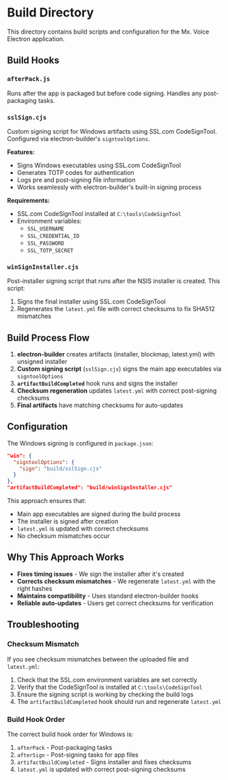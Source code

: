 # Build Directory

This directory contains build scripts and configuration for the Mx. Voice Electron application.

## Build Hooks

### `afterPack.js`
Runs after the app is packaged but before code signing. Handles any post-packaging tasks.

### `sslSign.cjs`
Custom signing script for Windows artifacts using SSL.com CodeSignTool. Configured via electron-builder's `signtoolOptions`.

**Features:**
- Signs Windows executables using SSL.com CodeSignTool
- Generates TOTP codes for authentication
- Logs pre and post-signing file information
- Works seamlessly with electron-builder's built-in signing process

**Requirements:**
- SSL.com CodeSignTool installed at `C:\tools\CodeSignTool`
- Environment variables:
  - `SSL_USERNAME`
  - `SSL_CREDENTIAL_ID`
  - `SSL_PASSWORD`
  - `SSL_TOTP_SECRET`

### `winSignInstaller.cjs`
Post-installer signing script that runs after the NSIS installer is created. This script:
1. Signs the final installer using SSL.com CodeSignTool
2. Regenerates the `latest.yml` file with correct checksums to fix SHA512 mismatches

## Build Process Flow

1. **electron-builder** creates artifacts (installer, blockmap, latest.yml) with unsigned installer
2. **Custom signing script** (`sslSign.cjs`) signs the main app executables via `signtoolOptions`
3. **`artifactBuildCompleted`** hook runs and signs the installer
4. **Checksum regeneration** updates `latest.yml` with correct post-signing checksums
5. **Final artifacts** have matching checksums for auto-updates

## Configuration

The Windows signing is configured in `package.json`:

```json
"win": {
  "signtoolOptions": {
    "sign": "build/sslSign.cjs"
  }
},
"artifactBuildCompleted": "build/winSignInstaller.cjs"
```

This approach ensures that:
- Main app executables are signed during the build process
- The installer is signed after creation
- `latest.yml` is updated with correct checksums
- No checksum mismatches occur

## Why This Approach Works

- **Fixes timing issues** - We sign the installer after it's created
- **Corrects checksum mismatches** - We regenerate `latest.yml` with the right hashes
- **Maintains compatibility** - Uses standard electron-builder hooks
- **Reliable auto-updates** - Users get correct checksums for verification

## Troubleshooting

### Checksum Mismatch
If you see checksum mismatches between the uploaded file and `latest.yml`:

1. Check that the SSL.com environment variables are set correctly
2. Verify that the CodeSignTool is installed at `C:\tools\CodeSignTool`
3. Ensure the signing script is working by checking the build logs
4. The `artifactBuildCompleted` hook should run and regenerate `latest.yml`

### Build Hook Order
The correct build hook order for Windows is:
1. `afterPack` - Post-packaging tasks
2. `afterSign` - Post-signing tasks for app files
3. `artifactBuildCompleted` - Signs installer and fixes checksums
4. `latest.yml` is updated with correct post-signing checksums
